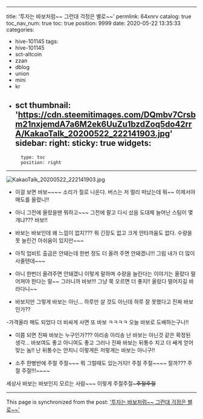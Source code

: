 
---
title: '투자는 바보처럼~~ 그런대 걱정은 별로~~'
permlink: 64xnrv
catalog: true
toc_nav_num: true
toc: true
position: 9999
date: 2020-05-22 13:35:33
categories:
- hive-101145
tags:
- hive-101145
- sct-altcoin
- zzan
- dblog
- union
- mini
- kr
- sct
thumbnail: 'https://cdn.steemitimages.com/DQmbv7Crsbm21nxjemdA7a6M2ek6UuZu1bzdZoq5do42rrA/KakaoTalk_20200522_222141903.jpg'
sidebar:
    right:
        sticky: true
widgets:
    -
        type: toc
        position: right
---


![KakaoTalk_20200522_222141903.jpg](https://cdn.steemitimages.com/DQmbv7Crsbm21nxjemdA7a6M2ek6UuZu1bzdZoq5do42rrA/KakaoTalk_20200522_222141903.jpg)

- 이걸 보면 바보~~~~ 소리가 절로 나온다.
버스는 저 멀리 떠났는데 뭐~~ 이제서야 매도를 올렸니!!

- 아니 그전에 올랐을땐 뭐하고~~~ 그전에 팔고 다시 샀음
도대체 늘어난 스팀이 몇개냐???  바보!!

-  바보는 바보인데 왜 느낌이 없지???
뭐 긴장도 없고 크게 안타까움도 없다. 
수량을 못 늘린건 아쉬움이 있지만~~~

-  아직 업비트 출금은 안돼는데  한번 정도 더 올려 주면
안돼겠니!!!  그럼 내가 더 많이 사줄텐데~~~

-  아니 한번더 올려주면 안돼겠니 이렇게 말하며
수량을 늘린다는 이야기는 올랐다 떨어져야 한다는 말~~
그러니까 바보!!!  그냥 쭉 오르면 더 좋지!! 올랐다 떨어지길 바라다니~~

- 바보지만 그렇게 바보는 아닌... 하루만 살 것도 아닌데
하루 잘 못했다고 진짜 바보인가?? 

-가격올라 매도 되었다 더 비싸게 사면 또 바보
ㅋㅋㅋㅋ 오늘 바보로 도배하는구나!!

- 이쯤 되면 진짜 바보는 누구인가???  아리송 아리송
난 바보는 아닌것 같은 확정된 생각... 
바보여도 좋고 아니여도 좋고
그러나 진짜 바보는 뒤통수 치고 더 쌔게 얻어 맞는 놈!!
난 뒤통수는 안치니 이렇게든 저렇게는 바보는 아니구!!

-  소주 한병반에 주절 주절~~~ 뭐 그럴때도 있는거지!!
주절 주절~~~~ 잘까??? 주절 주절!!!~~~~

세상사 바보는 바보인지 모르는 사람~~~
이렇게 주절주절~~~주절주절~~

- - -

This page is synchronized from the post: ['투자는 바보처럼~~ 그런대 걱정은 별로~~'](https://steemit.com/@kibumh/64xnrv)
